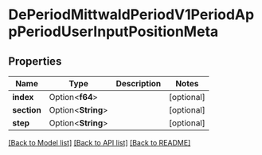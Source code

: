 # DePeriodMittwaldPeriodV1PeriodAppPeriodUserInputPositionMeta

## Properties

Name | Type | Description | Notes
------------ | ------------- | ------------- | -------------
**index** | Option<**f64**> |  | [optional]
**section** | Option<**String**> |  | [optional]
**step** | Option<**String**> |  | [optional]

[[Back to Model list]](../README.md#documentation-for-models) [[Back to API list]](../README.md#documentation-for-api-endpoints) [[Back to README]](../README.md)


